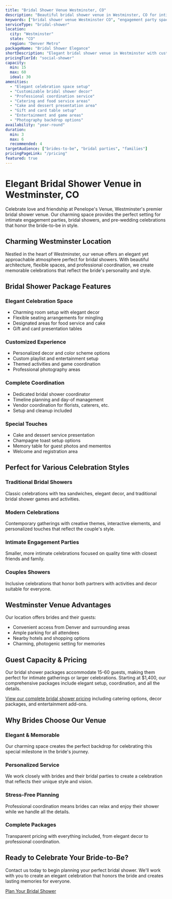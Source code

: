 ```yaml
---
title: "Bridal Shower Venue Westminster, CO"
description: "Beautiful bridal shower venue in Westminster, CO for intimate engagement parties. Elegant packages with decor, catering, and complete event coordination."
keywords: ["bridal shower venue Westminster CO", "engagement party space", "bridal celebration venue", "wedding shower location", "Colorado bridal shower", "elegant party venue"]
serviceType: "bridal-shower"
location:
  city: "Westminster"
  state: "CO"
  region: "Denver Metro"
packageName: "Bridal Shower Elegance"
shortDescription: "Elegant bridal shower venue in Westminster with customizable packages for intimate celebrations and engagement parties."
pricingTierId: "social-shower"
capacity:
  min: 15
  max: 60
  ideal: 30
amenities:
  - "Elegant celebration space setup"
  - "Customizable bridal shower decor"
  - "Professional coordination service"
  - "Catering and food service areas"
  - "Cake and dessert presentation area"
  - "Gift and card table setup"
  - "Entertainment and game areas"
  - "Photography backdrop options"
availability: "year-round"
duration:
  min: 3
  max: 6
  recommended: 4
targetAudience: ["brides-to-be", "bridal parties", "families"]
pricingPageLink: "/pricing"
featured: true
---
```


# Elegant Bridal Shower Venue in Westminster, CO

Celebrate love and friendship at Penelope's Venue, Westminster's premier bridal shower venue. Our charming space provides the perfect setting for intimate engagement parties, bridal showers, and pre-wedding celebrations that honor the bride-to-be in style.

## Charming Westminster Location

Nestled in the heart of Westminster, our venue offers an elegant yet approachable atmosphere perfect for bridal showers. With beautiful architecture, flexible spaces, and professional coordination, we create memorable celebrations that reflect the bride's personality and style.

## Bridal Shower Package Features

### Elegant Celebration Space
- Charming room setup with elegant decor
- Flexible seating arrangements for mingling
- Designated areas for food service and cake
- Gift and card presentation tables

### Customized Experience
- Personalized decor and color scheme options
- Custom playlist and entertainment setup
- Themed activities and game coordination
- Professional photography areas

### Complete Coordination
- Dedicated bridal shower coordinator
- Timeline planning and day-of management
- Vendor coordination for florists, caterers, etc.
- Setup and cleanup included

### Special Touches
- Cake and dessert service presentation
- Champagne toast setup options
- Memory table for guest photos and mementos
- Welcome and registration area

## Perfect for Various Celebration Styles

### Traditional Bridal Showers
Classic celebrations with tea sandwiches, elegant decor, and traditional bridal shower games and activities.

### Modern Celebrations
Contemporary gatherings with creative themes, interactive elements, and personalized touches that reflect the couple's style.

### Intimate Engagement Parties
Smaller, more intimate celebrations focused on quality time with closest friends and family.

### Couples Showers
Inclusive celebrations that honor both partners with activities and decor suitable for everyone.

## Westminster Venue Advantages

Our location offers brides and their guests:
- Convenient access from Denver and surrounding areas
- Ample parking for all attendees
- Nearby hotels and shopping options
- Charming, photogenic setting for memories

## Guest Capacity & Pricing

Our bridal shower packages accommodate 15-60 guests, making them perfect for intimate gatherings or larger celebrations. Starting at $1,400, our comprehensive packages include elegant setup, coordination, and all the details.

[View our complete bridal shower pricing](/pricing) including catering options, decor packages, and entertainment add-ons.

## Why Brides Choose Our Venue

### Elegant & Memorable
Our charming space creates the perfect backdrop for celebrating this special milestone in the bride's journey.

### Personalized Service
We work closely with brides and their bridal parties to create a celebration that reflects their unique style and vision.

### Stress-Free Planning
Professional coordination means brides can relax and enjoy their shower while we handle all the details.

### Complete Packages
Transparent pricing with everything included, from elegant decor to professional coordination.

## Ready to Celebrate Your Bride-to-Be?

Contact us today to begin planning your perfect bridal shower. We'll work with you to create an elegant celebration that honors the bride and creates lasting memories for everyone.

[Plan Your Bridal Shower](/contact#book)
